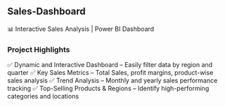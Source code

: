 ## Sales-Dashboard

📊 Interactive Sales Analysis | Power BI Dashboard

### Project Highlights

✅ Dynamic and Interactive Dashboard – Easily filter data by region and quarter
✅ Key Sales Metrics – Total Sales, profit margins, product-wise sales analysis
✅ Trend Analysis – Monthly and yearly sales performance tracking
✅ Top-Selling Products & Regions – Identify high-performing categories and locations
